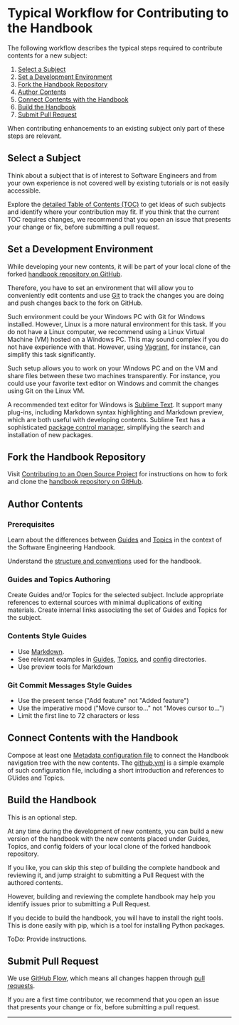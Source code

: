 # Typical Workflow for Contributing to the Handbook

The following workflow describes the typical steps required to contribute contents for a new 
subject: 

1. [Select a Subject](#select-a-subject)
2. [Set a Development Environment](#set-a-developmen-environment)
3. [Fork the Handbook Repository](#fork-the-handbook-repository)
4. [Author Contents](#author-contents)
5. [Connect Contents with the Handbook](#connect-contents-with-the-handbook)
6. [Build the Handbook](#build-the-handbook)
7. [Submit Pull Request](#submit-pull-request)

When contributing enhancements to an existing subject only part of these steps are 
relevant.

## Select a Subject

Think about a subject that is of interest to Software Engineers and from your own experience is not
covered well by existing tutorials or is not easily accessible.

Explore the [detailed Table of Contents (TOC)](TOC.md) to get ideas of such subjects and identify 
where your contribution may fit. If you think that the current TOC requires changes, we recommend 
that you open an issue that presents your change or fix, before submitting a pull request.

## Set a Development Environment

While developing your new contents, it will be part of your local clone of the forked 
[handbook repository on GitHub][1].

Therefore, you have to set an environment that will allow you to conveniently edit contents and 
use [Git][2] to track the changes you are doing and push changes back to the fork on GitHub.

Such environment could be your Windows PC with Git for Windows installed. However, Linux is a more 
natural environment for this task. If you do not have a Linux computer, we recommend using a 
Linux Virtual Machine (VM) hosted on a Windows PC. This may sound complex if you do not have 
experience with that. However, using [Vagrant][3], for instance, can simplify this task 
significantly. 

Such setup allows you to work on your Windows PC and on the VM and share files between these two 
machines transparently. For instance, you could use your favorite text editor on Windows and commit
the changes using Git on the Linux VM.

A recommended text editor for Windows is [Sublime Text][4]. It support many plug-ins, including 
Markdown syntax highlighting and Markdown preview, which are both useful with developing contents.
Sublime Text has a sophisticated [package control manager][5], simplifying the search and 
installation of new packages.

## Fork the Handbook Repository

Visit [Contributing to an Open Source Project][6] for instructions on how to fork and clone the 
[handbook repository on GitHub][1].

## Author Contents

### Prerequisites

Learn about the differences between [Guides](Guides) and [Topics](Topics) in the context of the 
Software Engineering Handbook.

Understand the [structure and conventions](README.md) used for the handbook.

### Guides and Topics Authoring

Create Guides and/or Topics for the selected subject. Include appropriate references to external 
sources with minimal duplications of exiting materials. Create internal links associating the 
set of Guides and Topics for the subject. 

### Contents Style Guides

* Use [Markdown][7].
* See relevant examples in [Guides](Guides), [Topics](Topics), and 
  [config](config) directories.
* Use preview tools for Markdown

### Git Commit Messages Style Guides

* Use the present tense ("Add feature" not "Added feature")
* Use the imperative mood ("Move cursor to..." not "Moves cursor to...")
* Limit the first line to 72 characters or less

## Connect Contents with the Handbook

Compose at least one [Metadata configuration file](config/metadata) to connect the Handbook
navigation tree with the new contents. The [github.yml](config/metadata/github.yml) is a simple 
example of such configuration file, including a short introduction and references to GUides and 
Topics.

## Build the Handbook

This is an optional step.

At any time during the development of new contents, you can build a new version of the handbook with
the new contents placed under Guides, Topics, and config folders of your local clone of the forked 
handbook repository.

If you like, you can skip this step of building the complete handbook and reviewing it, and jump 
straight to submitting a Pull Request with the authored contents. 

However, building and reviewing the complete handbook may help you identify issues prior to 
submitting a Pull Request.

If you decide to build the handbook, you will have to install the right tools. This is done easily
with pip, which is a tool for installing Python packages.

ToDo: Provide instructions.

## Submit Pull Request

We use [GitHub Flow][8], which means all changes happen through [pull requests][1].

If you are a first time contributor, we recommend that you open an issue that presents your 
change or fix, before submitting a pull request.

---

[1]: https://github.com/uribench/software-engineering-handbook
[2]: http://software-engineering-handbook.com/Guides/Git/Git%20Overview
[3]: http://software-engineering-handbook.com/Guides/Vagrant/Vagrant%20Overview
[4]: https://www.sublimetext.com/
[5]: https://packagecontrol.io/
[6]: http://software-engineering-handbook.com/Guides/Git/Contributing%20to%20an%20Open%20Source%20Project
[7]: https://daringfireball.net/projects/markdown
[8]: https://guides.github.com/introduction/flow/index.html
